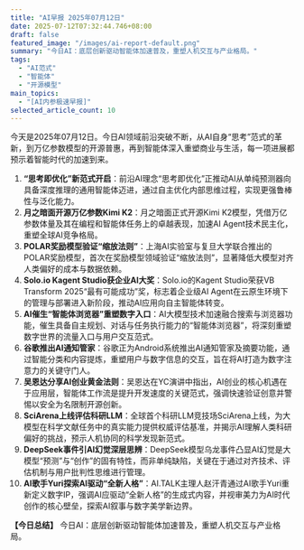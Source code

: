 ```yaml
---
title: "AI早报 2025年07月12日"
date: 2025-07-12T07:32:44.746+08:00
draft: false
featured_image: "/images/ai-report-default.png"
summary: "今日AI：底层创新驱动智能体加速普及，重塑人机交互与产业格局。"
tags: 
  - "AI范式"
  - "智能体"
  - "开源模型"
main_topics: 
  - "[AI内参极速早报]"
selected_article_count: 10
---
```


今天是2025年07月12日。今日AI领域前沿突破不断，从AI自身“思考”范式的革新，到万亿参数模型的开源普惠，再到智能体深入重塑商业与生活，每一项进展都预示着智能时代的加速到来。

1.  **“思考即优化”新范式开启**：前沿AI理念“思考即优化”正推动AI从单纯预测器向具备深度推理的通用智能体迈进，通过自主优化内部思维过程，实现更强鲁棒性与泛化能力。
2.  **月之暗面开源万亿参数Kimi K2**：月之暗面正式开源Kimi K2模型，凭借万亿参数体量及其在编程和智能体任务上的卓越表现，加速AI Agent技术民主化，重塑全球AI竞争格局。
3.  **POLAR奖励模型验证“缩放法则”**：上海AI实验室与复旦大学联合推出的POLAR奖励模型，首次在奖励模型领域验证“缩放法则”，显著降低大模型对齐人类偏好的成本与数据依赖。
4.  **Solo.io Kagent Studio获企业AI大奖**：Solo.io的Kagent Studio荣获VB Transform 2025“最有可能成功”奖，标志着企业级AI Agent在云原生环境下的管理与部署进入新阶段，推动AI应用向自主智能体转变。
5.  **AI催生“智能体浏览器”重塑数字入口**：AI大模型技术加速融合搜索与浏览器功能，催生具备自主规划、对话与任务执行能力的“智能体浏览器”，将深刻重塑数字世界的流量入口与用户交互范式。
6.  **谷歌推出AI通知管家**：谷歌正为Android系统推出AI通知管家及摘要功能，通过智能分类和内容提炼，重塑用户与数字信息的交互，旨在将AI打造为数字注意力的关键守门人。
7.  **吴恩达分享AI创业黄金法则**：吴恩达在YC演讲中指出，AI创业的核心机遇在于应用层，智能体工作流是提升开发速度的关键范式，强调快速验证创意并警惕以安全为名限制开源创新。
8.  **SciArena上线评估科研LLM**：全球首个科研LLM竞技场SciArena上线，为大模型在科学文献任务中的真实能力提供权威评估基准，并揭示AI理解人类科研偏好的挑战，预示人机协同的科学发现新范式。
9.  **DeepSeek事件引AI幻觉深层思辨**：DeepSeek模型乌龙事件凸显AI幻觉是大模型“预测”与“创作”的固有特性，而非单纯缺陷，关键在于通过对齐技术、评估机制与用户批判性思维进行管理。
10. **AI歌手Yuri探索AI驱动“全新人格”**：AI.TALK主理人赵汗青通过AI歌手Yuri重新定义数字IP，强调AI应驱动“全新人格”的生成式内容，并视审美力为AI时代创作的核心壁垒，探索AI叙事与数字美学新边界。

**【今日总结】** 今日AI：底层创新驱动智能体加速普及，重塑人机交互与产业格局。

